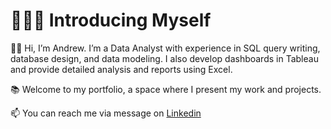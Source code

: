 # 🙋🏻‍♂️ Introducing Myself 

✋🏼 Hi, I’m Andrew. I’m a Data Analyst with experience in SQL query writing, database design, and data modeling. I also develop dashboards in Tableau and provide detailed analysis and reports using Excel.

📚 Welcome to my portfolio, a space where I present my work and projects.

📫 You can reach me via message on [Linkedin](https://www.linkedin.com/in/andrew-vang910/)
